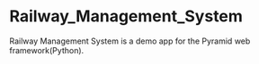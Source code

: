 # Railway_Management_System

Railway Management System is a demo app for the Pyramid web framework(Python). 
